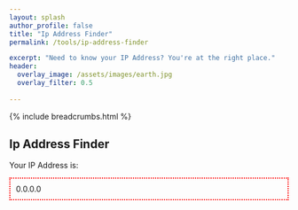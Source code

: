 ```yaml
---
layout: splash 
author_profile: false 
title: "Ip Address Finder"
permalink: /tools/ip-address-finder

excerpt: "Need to know your IP Address? You're at the right place."
header:
  overlay_image: /assets/images/earth.jpg
  overlay_filter: 0.5 
  
---
```


{% include breadcrumbs.html %}

## Ip Address Finder

Your IP Address is: 
<div style="border:2px dotted red;padding:10px;">
    0.0.0.0
</div>
